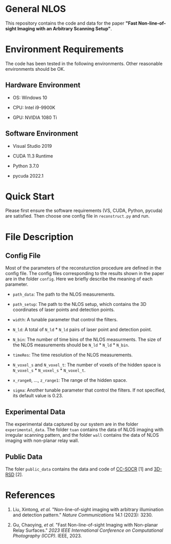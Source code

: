 # General NLOS

This repository contains the code and data for the paper **"Fast Non-line-of-sight Imaging with an Arbitrary Scanning Setup"**.

# Environment Requirements

The code has been tested in the following environments. Other reasonable environments should be OK.

## Hardware Environment

 + OS: Windows 10

 + CPU: Intel i9-9900K

 + GPU: NVIDIA 1080 Ti

## Software Environment

 + Visual Studio 2019

 + CUDA 11.3 Runtime

 + Python 3.7.0

 + pycuda 2022.1

# Quick Start

Please first ensure the software requirements (VS, CUDA, Python, pycuda) are satisfied. Then choose one config file in `reconstruct.py` and run.

# File Description

## Config File

 Most of the parameters of the reconsturction procedure are defined in the config file. The config files corresponding to the results shown in the paper are in the folder `config`. Here we briefly describe the meaning of each parameter.

 + `path_data`: The path to the NLOS measurements.

 + `path_setup`: The path to the NLOS setup, which contains the 3D coordinates of laser points and detection points.

 + `width`: A tunable parameter that control the filters.

 + `N_ld`: A total of `N_ld` * `N_ld` pairs of laser point and detection point.

 + `N_bin`: The number of time bins of the NLOS measurments. The size of the NLOS measurements should be `N_ld` * `N_ld` * `N_bin`.

 + `timeRes`: The time resolution of the NLOS measurements.

 + `N_voxel_s` and `N_voxel_t`: The number of voxels of the hidden space is `N_voxel_s` * `N_voxel_s` * `N_voxel_t`.

 + `x_range0`, ..., `z_range1`: The range of the hidden space.

 + `sigma`: Another tunable parameter that control the filters. If not specified, its default value is 0.23.

## Experimental Data

 The experimental data captured by our system are in the folder `experimental_data`. The folder `tuan` contains the data of NLOS imaging with irregular scanning pattern, and the folder `wall` contains the data of NLOS imaging with non-planar relay wall.

## Public Data

 The foler `public_data` contains the data and code of [CC-SOCR](https://doi.org/10.1038/s41467-023-38898-4) [1] and [3D-RSD](https://github.com/ArianaGu/3D-RSD) [2].

# References

1. Liu, Xintong, *et al.* "Non-line-of-sight imaging with arbitrary illumination and detection pattern." *Nature Communications* 14.1 (2023): 3230.

2. Gu, Chaoying, *et al.* "Fast Non-line-of-sight Imaging with Non-planar Relay Surfaces." *2023 IEEE International Conference on Computational Photography (ICCP)*. IEEE, 2023.


